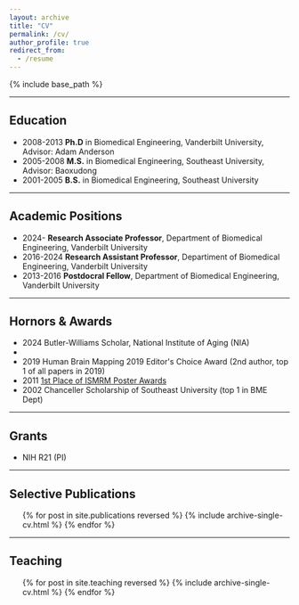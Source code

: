 ```yaml
---
layout: archive
title: "CV"
permalink: /cv/
author_profile: true
redirect_from:
  - /resume
---
```


{% include base_path %}

--------------------------------------------------
## Education
* 2008-2013   **Ph.D** in Biomedical Engineering, Vanderbilt University, Advisor: Adam Anderson
* 2005-2008   **M.S.** in Biomedical Engineering, Southeast University, Advisor: Baoxudong
* 2001-2005   **B.S.** in Biomedical Engineering, Southeast University

---------------------------------------------------
## Academic Positions
* 2024-       **Research Associate Professor**, Department of Biomedical Engineering, Vanderbilt University 
* 2016-2024   **Research Assistant Professor**, Departiment of Biomedical Engineering, Vanderbilt University
* 2013-2016   **Postdocral Fellow**, Department of Biomedical Engineering, Vanderbilt University

---------------------------------------------------  
## Hornors & Awards
* 2024 Butler-Williams Scholar, National Institute of Aging (NIA)
* 
* 2019 Human Brain Mapping 2019 Editor's Choice Award (2nd author, top 1 of all papers in 2019)
* 2011 [1st Place of ISMRM Poster Awards](https://www.ismrm.org/11/poster_awards.htm) 
* 2002 Chanceller Scholarship of Southeast University (top 1 in BME Dept) 

---------------------------------------------------
## Grants
* NIH R21 (PI)

---------------------------------------------------
## Selective Publications
  <ul>{% for post in site.publications reversed %}
    {% include archive-single-cv.html %}
  {% endfor %}</ul>

---------------------------------------------------  
## Teaching
  <ul>{% for post in site.teaching reversed %}
    {% include archive-single-cv.html %}
  {% endfor %}</ul>
